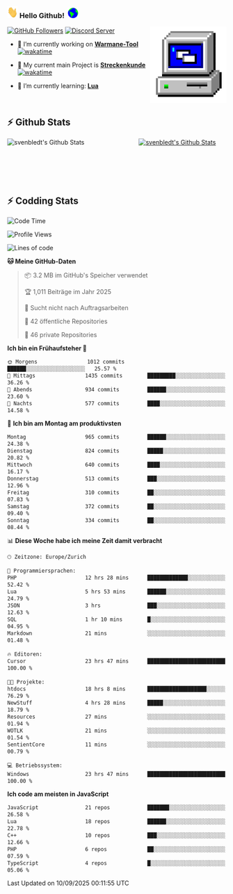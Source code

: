 ### <img src="https://github.com/svenbledt/svenbledt/blob/main/Assets/Hi.gif" height="28" width="24"> **Hello Github!** &nbsp;<img src="https://github.com/svenbledt/svenbledt/blob/main/Assets/Earth.gif" height="24" width="24">
[![GitHub Followers](https://img.shields.io/github/followers/svenbledt?label=Follow&style=flat-squaree&logo=github&labelColor=black&color=black&cacheSeconds=5)](https://github.com/svenbledt)
[![Discord Server](https://img.shields.io/discord/443405445831327754?style=flat-squeree&logo=discord&logoColor=white&label=Trojan%20Chillecke%20Server&labelColor=black&color=gray&cacheSeconds=3650)](https://discord.gg/c6GZKjVhxw)
<img align="right" alt="PC GIF" src="https://github.com/svenbledt/svenbledt/blob/main/Assets/PC.gif" width="175" />

<p>

 - 🔭 I’m currently working on **[Warmane-Tool](https://github.com/svenbledt/Warmane-Bot)** [![wakatime](https://wakatime.com/badge/user/eb1cebc0-6a00-4f39-ab37-6770a4331515/project/b1c02622-6489-4920-898c-6e91c5bba727.svg)](https://wakatime.com/badge/user/eb1cebc0-6a00-4f39-ab37-6770a4331515/project/b1c02622-6489-4920-898c-6e91c5bba727)
 - 🔭 My current main Project is **[Streckenkunde](https://github.com/Streckenkunde)** [![wakatime](https://wakatime.com/badge/user/eb1cebc0-6a00-4f39-ab37-6770a4331515/project/8c10f4f0-0d09-4e0e-b526-eec4de9936b6.svg)](https://wakatime.com/badge/user/eb1cebc0-6a00-4f39-ab37-6770a4331515/project/8c10f4f0-0d09-4e0e-b526-eec4de9936b6)

 - 🌱 I’m currently learning: **[Lua](https://www.lua.org/)**
 
</p>

<br>

## :zap: Github Stats

<a href="https://github.com/svenbledt">
  <img align="left" src="https://github-readme-stats.vercel.app/api?username=svenbledt&show_icons=true&title_color=c9d1d9&icon_color=58a6da&text_color=c9d1d9&bg_color=0d1117&hide=issues" alt="svenbledt's Github Stats" width="60%">
 </a>
 <a href="https://github.com/svenbledt">
 <img src="https://github-readme-stats.vercel.app/api/top-langs/?username=svenbledt&show_icons=true&title_color=c9d1d9&icon_color=58a6da&text_color=c9d1d9&bg_color=0d1117" alt="svenbledt's Github Stats" width="35%">
 </a>

<br> <br> <br> <br> 
## :zap: Codding Stats

<!--START_SECTION:waka-->
![Code Time](http://img.shields.io/badge/Code%20Time-919%20hrs%2055%20mins-blue)

![Profile Views](http://img.shields.io/badge/Profilansichten-1-blue)

![Lines of code](https://img.shields.io/badge/Seit%20Hallo%20Welt%20habe%20ich%20geschrieben-37.4%20million%20Codezeilen-blue)

**🐱 Meine GitHub-Daten** 

> 📦 3.2 MB im GitHub's Speicher verwendet 
 > 
> 🏆 1,011 Beiträge im Jahr 2025
 > 
> 🚫 Sucht nicht nach Auftragsarbeiten
 > 
> 📜 42 öffentliche Repositories 
 > 
> 🔑 46 private Repositories 
 > 
**Ich bin ein Frühaufsteher 🐤** 

```text
🌞 Morgens                1012 commits        ██████░░░░░░░░░░░░░░░░░░░   25.57 % 
🌆 Mittags                1435 commits        █████████░░░░░░░░░░░░░░░░   36.26 % 
🌃 Abends                 934 commits         ██████░░░░░░░░░░░░░░░░░░░   23.60 % 
🌙 Nachts                 577 commits         ████░░░░░░░░░░░░░░░░░░░░░   14.58 % 
```
📅 **Ich bin am Montag am produktivsten** 

```text
Montag                   965 commits         ██████░░░░░░░░░░░░░░░░░░░   24.38 % 
Dienstag                 824 commits         █████░░░░░░░░░░░░░░░░░░░░   20.82 % 
Mittwoch                 640 commits         ████░░░░░░░░░░░░░░░░░░░░░   16.17 % 
Donnerstag               513 commits         ███░░░░░░░░░░░░░░░░░░░░░░   12.96 % 
Freitag                  310 commits         ██░░░░░░░░░░░░░░░░░░░░░░░   07.83 % 
Samstag                  372 commits         ██░░░░░░░░░░░░░░░░░░░░░░░   09.40 % 
Sonntag                  334 commits         ██░░░░░░░░░░░░░░░░░░░░░░░   08.44 % 
```


📊 **Diese Woche habe ich meine Zeit damit verbracht** 

```text
🕑︎ Zeitzone: Europe/Zurich

💬 Programmiersprachen: 
PHP                      12 hrs 28 mins      █████████████░░░░░░░░░░░░   52.42 % 
Lua                      5 hrs 53 mins       ██████░░░░░░░░░░░░░░░░░░░   24.79 % 
JSON                     3 hrs               ███░░░░░░░░░░░░░░░░░░░░░░   12.63 % 
SQL                      1 hr 10 mins        █░░░░░░░░░░░░░░░░░░░░░░░░   04.95 % 
Markdown                 21 mins             ░░░░░░░░░░░░░░░░░░░░░░░░░   01.48 % 

🔥 Editoren: 
Cursor                   23 hrs 47 mins      █████████████████████████   100.00 % 

🐱‍💻 Projekte: 
htdocs                   18 hrs 8 mins       ███████████████████░░░░░░   76.29 % 
NewStuff                 4 hrs 28 mins       █████░░░░░░░░░░░░░░░░░░░░   18.79 % 
Resources                27 mins             ░░░░░░░░░░░░░░░░░░░░░░░░░   01.94 % 
WOTLK                    21 mins             ░░░░░░░░░░░░░░░░░░░░░░░░░   01.54 % 
SentientCore             11 mins             ░░░░░░░░░░░░░░░░░░░░░░░░░   00.79 % 

💻 Betriebssystem: 
Windows                  23 hrs 47 mins      █████████████████████████   100.00 % 
```

**Ich code am meisten in JavaScript** 

```text
JavaScript               21 repos            ███████░░░░░░░░░░░░░░░░░░   26.58 % 
Lua                      18 repos            ██████░░░░░░░░░░░░░░░░░░░   22.78 % 
C++                      10 repos            ███░░░░░░░░░░░░░░░░░░░░░░   12.66 % 
PHP                      6 repos             ██░░░░░░░░░░░░░░░░░░░░░░░   07.59 % 
TypeScript               4 repos             █░░░░░░░░░░░░░░░░░░░░░░░░   05.06 % 
```




 Last Updated on 10/09/2025 00:11:55 UTC
<!--END_SECTION:waka-->
